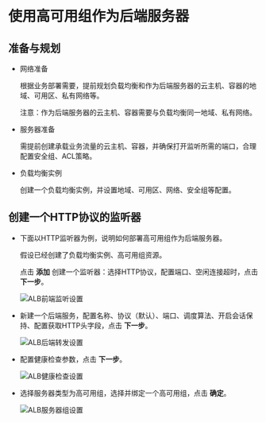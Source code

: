 # 使用高可用组作为后端服务器

## 准备与规划

- 网络准备

	根据业务部署需要，提前规划负载均衡和作为后端服务器的云主机、容器的地域、可用区、私有网络等。
	
	注意：作为后端服务器的云主机、容器需要与负载均衡同一地域、私有网络。

- 服务器准备

	需提前创建承载业务流量的云主机、容器，并确保打开监听所需的端口，合理配置安全组、ACL策略。

- 负载均衡实例

	创建一个负载均衡实例，并设置地域、可用区、网络、安全组等配置。

## 创建一个HTTP协议的监听器

- 下面以HTTP监听器为例，说明如何部署高可用组作为后端服务器。
	
	假设已经创建了负载均衡实例、高可用组资源。

	点击 **添加** 创建一个监听器：选择HTTP协议，配置端口、空闲连接超时，点击 **下一步**。
	
	![ALB前端监听设置](https://github.com/jdcloudcom/cn/blob/master/image/Networking/ALB/ALB-092.png)

- 新建一个后端服务，配置名称、协议（默认）、端口、调度算法、开启会话保持、配置获取HTTP头字段，点击 **下一步**。
	
	![ALB后端转发设置](https://github.com/jdcloudcom/cn/blob/master/image/Networking/ALB/ALB-093.png)

- 配置健康检查参数，点击 **下一步**。

	![ALB健康检查设置](https://github.com/jdcloudcom/cn/blob/master/image/Networking/ALB/ALB-094.png)

- 选择服务器类型为高可用组，选择并绑定一个高可用组，点击 **确定**。

	![ALB服务器组设置](https://github.com/jdcloudcom/cn/blob/master/image/Networking/ALB/ALB-095.png)